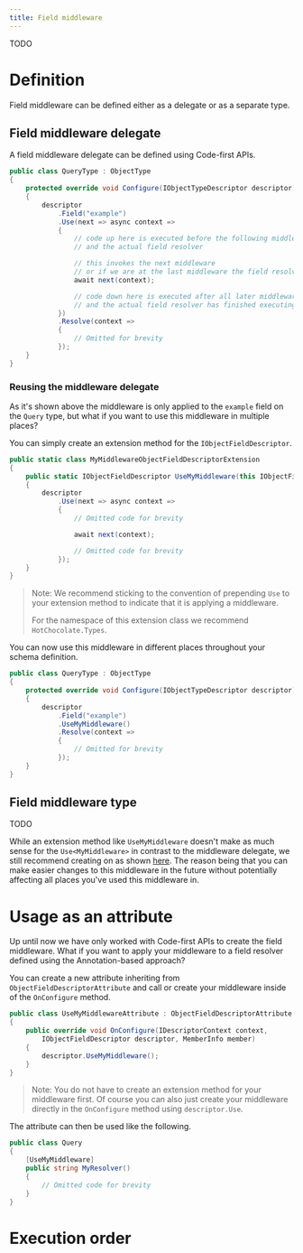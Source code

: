```yaml
---
title: Field middleware
---
```


TODO

# Definition

Field middleware can be defined either as a delegate or as a separate type.

## Field middleware delegate

A field middleware delegate can be defined using Code-first APIs.

```csharp
public class QueryType : ObjectType
{
    protected override void Configure(IObjectTypeDescriptor descriptor)
    {
        descriptor
            .Field("example")
            .Use(next => async context =>
            {
                // code up here is executed before the following middleware
                // and the actual field resolver

                // this invokes the next middleware
                // or if we are at the last middleware the field resolver
                await next(context);

                // code down here is executed after all later middleware 
                // and the actual field resolver has finished executing
            })
            .Resolve(context =>
            {
                // Omitted for brevity
            });
    }
}
```

### Reusing the middleware delegate

As it's shown above the middleware is only applied to the `example` field on the `Query` type, but what if you want to use this middleware in multiple places?

You can simply create an extension method for the `IObjectFieldDescriptor`.

```csharp
public static class MyMiddlewareObjectFieldDescriptorExtension
{
    public static IObjectFieldDescriptor UseMyMiddleware(this IObjectFieldDescriptor descriptor)
    {
        descriptor
            .Use(next => async context =>
            {
                // Omitted code for brevity

                await next(context);

                // Omitted code for brevity
            });
    }
}
```

> Note: We recommend sticking to the convention of prepending `Use` to your extension method to indicate that it is applying a middleware.
> 
> For the namespace of this extension class we recommend `HotChocolate.Types`.

You can now use this middleware in different places throughout your schema definition.

```csharp
public class QueryType : ObjectType
{
    protected override void Configure(IObjectTypeDescriptor descriptor)
    {
        descriptor
            .Field("example")
            .UseMyMiddleware()
            .Resolve(context =>
            {
                // Omitted for brevity
            });
    }
}
```


## Field middleware type

TODO

While an extension method like `UseMyMiddleware` doesn't make as much sense for the `Use<MyMiddleware>` in contrast to the middleware delegate, we still recommend creating on as shown [here](#reusing-the-middleware-delegate). The reason being that you can make easier changes to this middleware in the future without potentially affecting all places you've used this middleware in.

# Usage as an attribute

Up until now we have only worked with Code-first APIs to create the field middleware. What if you want to apply your middleware to a field resolver defined using the Annotation-based approach?

You can create a new attribute inheriting from `ObjectFieldDescriptorAttribute` and call or create your middleware inside of the `OnConfigure` method.

```csharp
public class UseMyMiddlewareAttribute : ObjectFieldDescriptorAttribute
{
    public override void OnConfigure(IDescriptorContext context, 
        IObjectFieldDescriptor descriptor, MemberInfo member)
    {
        descriptor.UseMyMiddleware();
    }
}
```

> Note: You do not have to create an extension method for your middleware first. Of course you can also just create your middleware directly in the `OnConfigure` method using `descriptor.Use`.

The attribute can then be used like the following.

```csharp
public class Query
{
    [UseMyMiddleware]
    public string MyResolver()
    {
        // Omitted code for brevity
    }
}
```

# Execution order